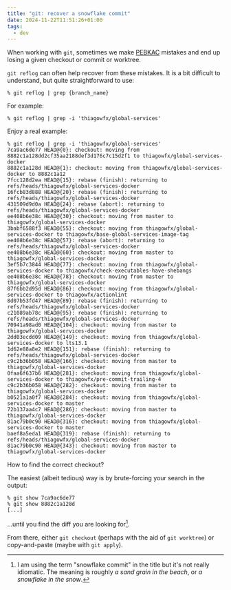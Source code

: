 ```yaml
---
title: "git: recover a snowflake commit"
date: 2024-11-22T11:51:26+01:00
tags:
  - dev
---
```


When working with `git`, sometimes we make
[PEBKAC](https://en.wikipedia.org/wiki/User_error) mistakes and end up losing a
given checkout or commit or worktree.

`git reflog` can often help recover from these mistakes. It is a bit difficult
to understand, but quite straightforward to use:

```shell
% git reflog | grep {branch_name}
```

For example:

```shell
% git reflog | grep -i 'thiagowfx/global-services'
```

Enjoy a real example:

```shell
% git reflog | grep -i 'thiagowfx/global-services'
7ca9ac6de77 HEAD@{0}: checkout: moving from 8882c1a128dd2cf35aa2188def3d176c7c15d2f1 to thiagowfx/global-services-docker
8882c1a128d HEAD@{1}: checkout: moving from thiagowfx/global-services-docker to 8882c1a12
7fcc128d2ea HEAD@{15}: rebase (finish): returning to refs/heads/thiagowfx/global-services-docker
16fcb83d888 HEAD@{20}: rebase (finish): returning to refs/heads/thiagowfx/global-services-docker
431509d9d0a HEAD@{24}: rebase (abort): returning to refs/heads/thiagowfx/global-services-docker
ee408b6e38c HEAD@{30}: checkout: moving from master to thiagowfx/global-services-docker
3babf6588f3 HEAD@{55}: checkout: moving from thiagowfx/global-services-docker to thiagowfx/base-global-services-image-tag
ee408b6e38c HEAD@{57}: rebase (abort): returning to refs/heads/thiagowfx/global-services-docker
ee408b6e38c HEAD@{60}: checkout: moving from master to thiagowfx/global-services-docker
3ef5b7c3844 HEAD@{77}: checkout: moving from thiagowfx/global-services-docker to thiagowfx/check-executables-have-shebangs
ee408b6e38c HEAD@{78}: checkout: moving from master to thiagowfx/global-services-docker
87f6bb2d95d HEAD@{86}: checkout: moving from thiagowfx/global-services-docker to thiagowfx/actionlint
8d07b53fd47 HEAD@{89}: rebase (finish): returning to refs/heads/thiagowfx/global-services-docker
c21089ab78c HEAD@{95}: rebase (finish): returning to refs/heads/thiagowfx/global-services-docker
70941a98ad0 HEAD@{104}: checkout: moving from master to thiagowfx/global-services-docker
2dd03ecdd09 HEAD@{149}: checkout: moving from thiagowfx/global-services-docker to lts13.1
1d62e88a8e2 HEAD@{151}: rebase (finish): returning to refs/heads/thiagowfx/global-services-docker
c9c2b36b058 HEAD@{166}: checkout: moving from master to thiagowfx/global-services-docker
0faa6f637b6 HEAD@{281}: checkout: moving from thiagowfx/global-services-docker to thiagowfx/pre-commit-trailing-4
c9c2b36b058 HEAD@{282}: checkout: moving from master to thiagowfx/global-services-docker
b0521a1a0f7 HEAD@{284}: checkout: moving from thiagowfx/global-services-docker to master
72b137aa4c7 HEAD@{286}: checkout: moving from master to thiagowfx/global-services-docker
81ac79b0c90 HEAD@{316}: checkout: moving from thiagowfx/global-services-docker to master
baef8a5eda1 HEAD@{319}: rebase (finish): returning to refs/heads/thiagowfx/global-services-docker
81ac79b0c90 HEAD@{343}: checkout: moving from master to thiagowfx/global-services-docker
```

How to find the correct checkout?

The easiest (albeit tedious) way is by brute-forcing your search in the output:

```shell
% git show 7ca9ac6de77
% git show 8882c1a128d
[...]
```

...until you find the diff you are looking for[^1].

From there, either `git checkout` (perhaps with the aid of `git worktree`) or
copy-and-paste (maybe with `git apply`).

[^1]: I am using the term "snowflake commit" in the title but it's not really
    idiomatic. The meaning is roughly _a sand grain in the beach_, or _a
    snowflake in the snow_.
